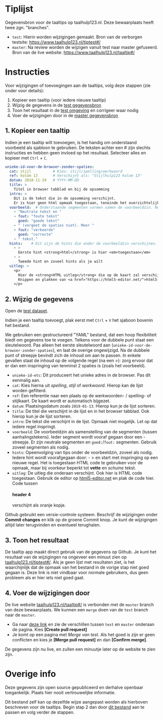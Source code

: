 # Tiplijst
Gegevensbron voor de taaltips op taalhulp123.nl. Deze bewaarplaats heeft twee zgn. "branches".

- `test`: Hierin worden wijzigingen gemaakt. Bron van de verborgen testsite: https://www.taalhulp123.nl/tiptest#/
- `master`: Na review worden de wijzigen vanuit test naar master gefuseerd. Bron van de live website: https://www.taalhulp123.nl/taaltip#/

# Instructies
Voor wijzigingen of toevoegingen aan de taaltips, volg deze stappen (zie onder voor details):

1. Kopieer een taaltip (voor iedere nieuwe taaltip)
2. Wijzig de gegevens in de [test gegevensbron](https://github.com/taalhulp/tiplijst/edit/test/tiplijst.yaml)
3. Toon het resultaat in de [test omgeving](https://www.taalhulp123.nl/tiptest#/) en corrigeer waar nodig
4. Voer de wijzigingen door in de [master gegevensbron](https://github.com/taalhulp/tiplijst/compare/test?expand=1)

## 1. Kopieer een taaltip
Indien je een taaltip wilt toevoegen, is het handig om onderstaand voorbeeld als sjabloon te gebruiken. De teksten achter een # zijn slechts instructies en hebben geen invloed op het resultaat. Selecteer alles en kopieer met `Ctrl` + `C`.

```yaml
unieke-id-voor-de-browser-zonder-spaties:
  cat: stijl          # Kies: stijl/spelling/werkwoord
  ref: kolom 13       # Verschijnt als: "Stijlhulp123 kolom 13"
  datum: 2018-11-19   # YYYY-MM-DD
  title: >
    Titel in browser tabblad en bij de opsomming
  intro: >
    Dit is de tekst die in de opsomming verschijnt. 
    Er is hier geen html opmaak toegestaan, teneinde het overzichtelijk te houden.
  voorbeeld:  # Onderstaande segmenten vormen samen de voorbeeldzin. Neutraal + fout/goed herhalen zoveel als nodig
    - "Neutrale tekst en "
    - fout: "foute tekst"
      goed: "goede tekst"
    - " (vergeet de spaties niet). Meer "
    - fout: "verkeerde"
      goed: "correcte"
    - " tekst."
  hints:    # Dit zijn de hints die onder de voorbeeldzin verschijnen. Zoveel als nodig.
    - >
      Eerste hint <strong>html</strong> is hier <em>toegestaan</em>
    - >
      Tweede hint en zoveel hints als je wilt
  uitleg: >
    <p>
      Hier de <strong>HTML uitleg</strong> die op de kaart zal verschijnen.
      Knippen en plakken van <a href="https://html5-editor.net/">html5-editor.net</a>.
    </p>

```

## 2. Wijzig de gegevens
Open de [test dataset](https://github.com/taalhulp/tiplijst/edit/test/tiplijst.yaml).

Indien je een taaltip toevoegt, plak eerst met `Ctrl` + `V` het sjaboon bovenin het bestand.

We gebruiken een gestructureerd "YAML" bestand, dat een hoop flexibiliteit biedt om gegevens toe te voegen. Telkens voor de dubbele punt staat een sleutelwoord. Pas alleen het eerste sleutelwoord aan (`unieke-id-voor-de-browser-zonder-spaties`), en laat de overige ongewijzigd. Na de dubbele punt of streepje bevindt zich de inhoud om aan te passen. In enkele gevallen staat de inhoud op de volgende regel (na een >): zorg ervoor dat er dan een inspringing van tenminst 2 spaties is (zoals het voorbeeld).

- `unieke-id-etc`: Dit produceert het unieke adres in de browser. Pas dit eenmalig aan.
- `cat`: Kies hierna uit *spelling*, *stijl* of *werkwoord*. Hierop kan de lijst worden gefilterd.
- `ref`: Een referentie naar een plaats op de werkwoorden- / spelling- of stijlkaart. De kaart wordt er automatisch bijgezet.
- `datum`: Plaatsingsdatum zoals `2019-01-13`. Hierop kun je de lijst sorteren.
- `title`: De titel die verschijnt in de lijst en in het browser tabblad. Ook hierop kun je de lijst sorteren.
- `intro`: De tekst die verschijnt in de lijst. Opmaak niet mogelijk. Let op dat iedere regel inspringt.
- `voorbeeld`: De voorbeeldzin als samenstelling van de segmenten (tussen aanhalingstekens). Ieder segment wordt vooraf gegaan door een - streepje. Er zijn neutrale segmenten en `goed:`/`fout:` segmenten. Gebruik zoveel segmenten als nodig.
- `hints`: Opeenvolging van tips onder de voorbeeldzin, zoveel als nodig. Iedere hint wordt voorafgegaan door: - > en start met inspringing op een nieuwe regel. Het is toegestaan HTML code te gebruiken voor de opmaak, maar bij voorkeur beperkt tot <strong>vette</strong> en <em>schuine</em> tekst.
- `uitleg`: De uitleg die onderaan verschijnt. Ook hier is HTML code toegestaan. Gebruik de editor op [html5-editor.net](https://html5-editor.net/) en plak de code hier. Code tussen <h4>header 4</h4> verschijnt als oranje kopje.

Github gebruikt een versie-controle systeem. Beschrijf de wijzigingen onder **Commit changes** en klik op de groene Commit knop. Je kunt de wijzigingen altijd later terugvinden en eventueel terughalen.

## 3. Toon het resultaat

De taaltip app maakt direct gebruik van de gegevens op Github. Je kunt het resultaat van de wijzigingen na ongeveer een minuut zien op [taalhulp123.nl/tiptest#/](https://www.taalhulp123.nl/tiptest#/). Als je geen lijst met resultaten ziet, is het waarchijnlijk dat de opmaak van het bestand in de vorige stap niet goed gegaan is. Deze link is niet vindbaar voor normale gebruikers, dus geen probleem als er hier iets niet goed gaat.

## 4. Voer de wijzigingen door

De live website [taalhulp123.nl/taaltip#/](https://www.taalhulp123.nl/taaltip#/) is verbonden met de `master` branch van deze bewaarplaats. We kunnen een `merge` doen van de `test` branch naar de `master`.

- Ga naar [deze link](https://github.com/taalhulp/tiplijst/compare/test?expand=1) en zie de verschillen tussen `test` en `master` onderaan de pagina. Kies **[Create pull request]**
- Je komt op een pagina met *Merge van test*. Als het goed is zijn er geen conflicten en kies je **[Merge pull request]** en dan **[Confirm merge]**.

De gegevens zijn nu live, en zullen een minuutje later op de website te zien zijn.

# Overige info

Deze gegevens zijn open source gepubliceerd en derhalve openbaar toegankelijk. Plaats hier nooit vertrouwelijke informatie.

Dit bestand zelf kan op dezelfde wijze aangepast worden als hierboven beschreven voor de taaltips. Begin stap 2 dan door [dit bestand](https://github.com/taalhulp/tiplijst/edit/test/README.md) aan te passen en volg verder de stappen.

